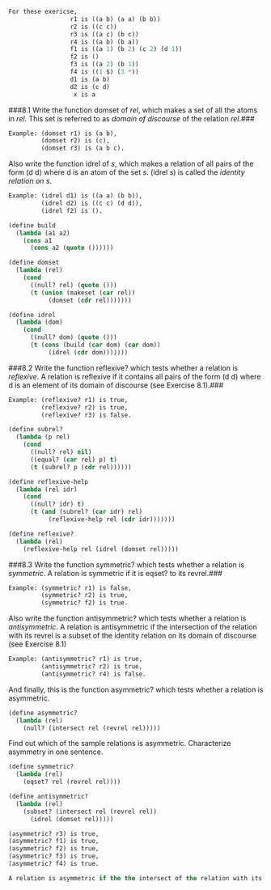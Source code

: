 ```lisp
For these exericse,
                 r1 is ((a b) (a a) (b b))
                 r2 is ((c c))
                 r3 is ((a c) (b c))
                 r4 is ((a b) (b a))
                 f1 is ((a 1) (b 2) (c 2) (d 1))
                 f2 is ()
                 f3 is ((a 2) (b 1))
                 f4 is ((1 $) (3 *))
                 d1 is (a b)
                 d2 is (c d)
                  x is a
```

###8.1 Write the function domset of *rel*, which makes a set of all the atoms in *rel*. This set is referred to as *domain of discourse* of the relation *rel*.###
```lisp
Example: (domset r1) is (a b),
         (domset r2) is (c),
         (domset r3) is (a b c).
```
Also write the function idrel of *s*, which makes a relation of all pairs of the form (d d) where
d is an atom of the set *s*. (idrel s) is called the *identity relation on s*.
```lisp
Example: (idrel d1) is ((a a) (b b)),
         (idrel d2) is ((c c) (d d)),
         (idrel f2) is ().
```
```lisp
(define build
  (lambda (a1 a2)
    (cons a1
      (cons a2 (quote ())))))

(define domset
  (lambda (rel)
    (cond
      ((null? rel) (quote ()))
      (t (union (makeset (car rel))
           (domset (cdr rel)))))))

(define idrel
  (lambda (dom)
    (cond
      ((null? dom) (quote ()))
      (t (cons (build (car dom) (car dom))
           (idrel (cdr dom)))))))
```

###8.2 Write the function reflexive? which tests whether a relation is *reflexive*. A relation is reflexive if it contains all pairs of the form (d d) where d is an element of its domain of discourse (see Exercise 8.1).###
```lisp
Example: (reflexive? r1) is true,
         (reflexive? r2) is true,
         (reflexive? r3) is false.
```
```lisp
(define subrel?
  (lambda (p rel)
    (cond
      ((null? rel) nil)
      ((equal? (car rel) p) t)
      (t (subrel? p (cdr rel))))))

(define reflexive-help
  (lambda (rel idr)
    (cond
      ((null? idr) t)
      (t (and (subrel? (car idr) rel)
           (reflexive-help rel (cdr idr)))))))

(define reflexive?
  (lambda (rel)
    (reflexive-help rel (idrel (domset rel)))))
```

###8.3 Write the function symmetric? which tests whether a relation is *symmetric*. A relation is symmetric if it is eqset? to its revrel.###
```lisp
Example: (symmetric? r1) is false,
         (symmetric? r2) is true,
         (symmetric? f2) is true.
```
Also write the function antisymmetric? which tests whether a relation is *antisymmetric*. A relation is antisymmetric if the intersection of the relation
with its revrel is a subset of the identity relation on its domain of discourse (see Exercise 8.1)
```lisp
Example: (antisymmetric? r1) is true,
         (antisymmetric? r2) is true,
         (antisymmetric? r4) is false.
```
And finally, this is the function asymmetric? which tests whether a relation is asymmetric.
```lisp
(define asymmetric?
  (lambda (rel)
    (null? (intersect rel (revrel rel)))))
```
Find out which of the sample relations is asymmetric. Characterize asymmetry in one sentence.

```lisp
(define symmetric?
  (lambda (rel)
    (eqset? rel (revrel rel))))

(define antisymmetric?
  (lambda (rel)
    (subset? (intersect rel (revrel rel))
      (idrel (domset rel)))))

(asymmetric? r3) is true,
(asymmetric? f1) is true,
(asymmetric? f2) is true,
(asymmetric? f3) is true,
(asymmetric? f4) is true.

A relation is asymmetric if the the intersect of the relation with its revrel is null.
```
